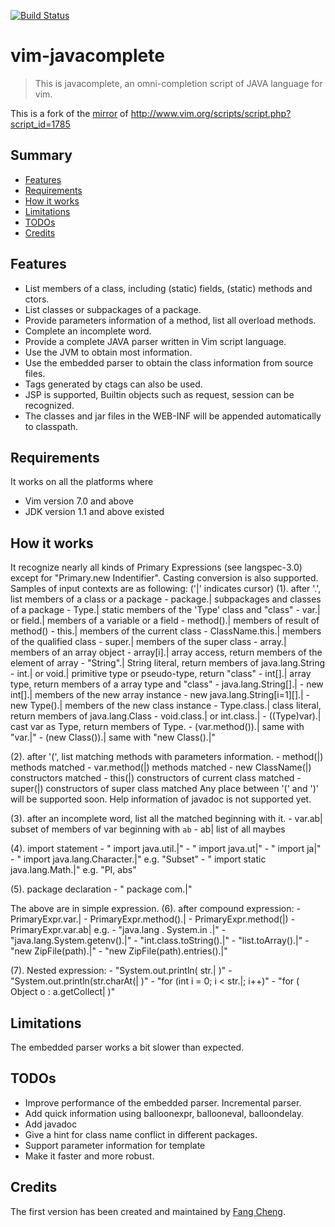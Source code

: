 [![Build Status](https://travis-ci.com/sixro/javacomplete.svg?branch=master)](https://travis-ci.com/sixro/javacomplete)

# vim-javacomplete
> This is javacomplete, an omni-completion script of JAVA language for vim.

This is a fork of the [mirror](https://github.com/vim-scripts/javacomplete) of http://www.vim.org/scripts/script.php?script_id=1785


## Summary

  * [Features](#features)
  * [Requirements](#requirements)
  * [How it works](#how-it-works)
  * [Limitations](#limits)
  * [TODOs](#todos)
  * [Credits](#credits)


## <a name="features"></a>Features

  * List members of a class, including (static) fields, (static) methods and ctors.
  * List classes or subpackages of a package.
  * Provide parameters information of a method, list all overload methods.
  * Complete an incomplete word.
  * Provide a complete JAVA parser written in Vim script language.
  * Use the JVM to obtain most information.
  * Use the embedded parser to obtain the class information from source files.
  * Tags generated by ctags can also be used.
  * JSP is supported, Builtin objects such as request, session can be recognized.
  * The classes and jar files in the WEB-INF will be appended automatically to classpath.


## <a name="requirements"></a>Requirements

It works on all the platforms where
  * Vim version 7.0 and above
  * JDK version 1.1 and above
existed 


## <a name="how-it-works"></a>How it works

It recognize nearly all kinds of Primary Expressions (see langspec-3.0)
except for "Primary.new Indentifier". Casting conversion is also supported.
Samples of input contexts are as following:	('|' indicates cursor)
    (1). after '.', list members of a class or a package
    - package.|         subpackages and classes of a package
    - Type.|                static members of the 'Type' class and "class"
    - var.| or field.|     members of a variable or a field
    - method().|         members of result of method()
    - this.|                   members of the current class
    - ClassName.this.|  members of the qualified class
    - super.|               members of the super class
    - array.|                members of an array object
    - array[i].|             array access, return members of the element of array
    - "String".|            String literal, return members of java.lang.String
    - int.| or void.|       primitive type or pseudo-type, return "class"
    - int[].|                   array type, return members of a array type and "class"
    - java.lang.String[].|
    - new int[].|           members of the new array instance
    - new java.lang.String[i=1][].|
    - new Type().|      members of the new class instance 
    - Type.class.|      class literal, return members of java.lang.Class
    - void.class.| or int.class.|
    - ((Type)var).|         cast var as Type, return members of Type.
    - (var.method()).|   same with "var.|"
    - (new Class()).|    same with "new Class().|"

   (2). after '(', list matching methods with parameters information.
    - method(|)                 methods matched
    - var.method(|)           methods matched
    - new ClassName(|)  constructors matched
    - this(|)                        constructors of current class matched
    - super(|)                     constructors of super class matched
    Any place between '(' and ')' will be supported soon.
    Help information of javadoc is not supported yet.

   (3). after an incomplete word, list all the matched beginning with it.
    - var.ab|          subset of members of var beginning with `ab`
    - ab|                list of all maybes

   (4). import statement
    - " import         java.util.|"
    - " import         java.ut|"
    - " import         ja|"
    - " import         java.lang.Character.|"        e.g. "Subset"
    - " import static java.lang.Math.|"        e.g. "PI, abs"

   (5). package declaration
    - " package         com.|"

   The above are in simple expression.
   (6). after compound expression:
    - PrimaryExpr.var.|
    - PrimaryExpr.method().|
    - PrimaryExpr.method(|)
    - PrimaryExpr.var.ab|
    e.g.
    - "java.lang        . System.in .|"
    - "java.lang.System.getenv().|"
    - "int.class.toString().|"
    - "list.toArray().|"
    - "new ZipFile(path).|"
    - "new ZipFile(path).entries().|"

   (7). Nested expression:
    - "System.out.println( str.| )"
    - "System.out.println(str.charAt(| )"
    - "for (int i = 0; i < str.|; i++)"
    - "for ( Object o : a.getCollect| )"


## <a name="limits"></a>Limitations

The embedded parser works a bit slower than expected.


## <a name="todos"></a>TODOs

-  Improve performance of the embedded parser. Incremental parser.
-  Add quick information using balloonexpr, ballooneval, balloondelay.
-  Add javadoc
-  Give a hint for class name conflict in different packages.
-  Support parameter information for template
-  Make it faster and more robust.


## <a name="credits"></a>Credits

The first version has been created and maintained by [Fang Cheng](mailto:fangread@yahoo.com.cn).
